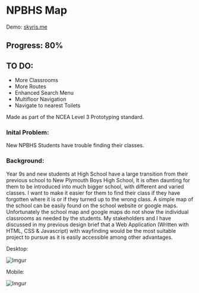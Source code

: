 # NPBHS Map

Demo: [skyris.me](https://skyris.me)

## Progress: 80%

## TO DO:
* More Classrooms
* More Routes
* Enhanced Search Menu
* Multifloor Navigation
* Navigate to nearest Toilets


Made as part of the NCEA Level 3 Prototyping standard.

### Inital Problem:
New NPBHS Students have trouble finding their classes.

### Background:
Year 9s and new students at High School have a large transition from their previous school to New Plymouth Boys High School, It is often daunting for them to be introduced into much bigger school, with different and varied classes. I want to make it easier for them to find their class if they have forgotten where it is or if they turned up to the wrong class. A simple map of the school can be easily found on the school website or google maps. Unfortunately the school map and google maps do not show the individual classrooms as needed by the students. My stakeholders and I have discussed in my previous design brief that a Web Application (Written with HTML, CSS & Javascript) with wayfinding would be the most suitable project to pursue as it is easily accessible among other advantages.

Desktop:

![Imgur](https://i.imgur.com/pdRapNz.png)

Mobile:

![Imgur](https://i.imgur.com/d08yH97.png)
